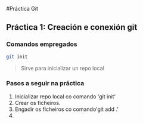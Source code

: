 #Práctica Git

## Práctica 1: Creación e conexión git

### Comandos empregados

``` bash
git init
```

>Sirve para inicializar un repo local

### Pasos a seguir na práctica

1. Inicializar repo local co comando 'git init'
2. Crear os ficheiros.
3. Engadir os ficheiros co comando'git add .'
4. 
